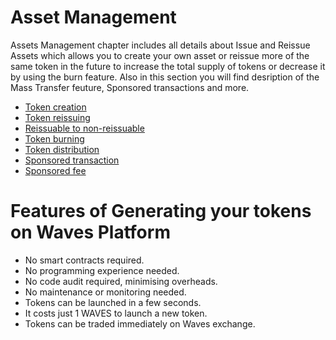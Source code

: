# Asset Management

Assets Management chapter includes all details about Issue and Reissue Assets which allows you to create your own asset or reissue more of the same token in the future to increase the total supply of tokens or decrease it by using the burn feature. Also in this section you will find desription of the Mass Transfer feuture, Sponsored transactions and more.

* [Token creation](assets-management/issue-an-asset.md)
* [Token reissuing](assets-management/reissue-an-asset.md)
* [Reissuable to non-reissuable](assets-management/reissuable-nonreissuable.md)
* [Token burning](assets-management/burn-an-asset.md)
* [Token distribution](assets-management/mass-transfer.md)
* [Sponsored transaction](assets-management/sponsored-transaction.md)
* [Sponsored fee](assets-management/sponsored-fee.md)

# Features of Generating your tokens on Waves Platform

* No smart contracts required.
* No programming experience needed.
* No code audit required, minimising overheads.
* No maintenance or monitoring needed.
* Tokens can be launched in a few seconds.
* It costs just 1 WAVES to launch a new token.
* Tokens can be traded immediately on Waves exchange.



